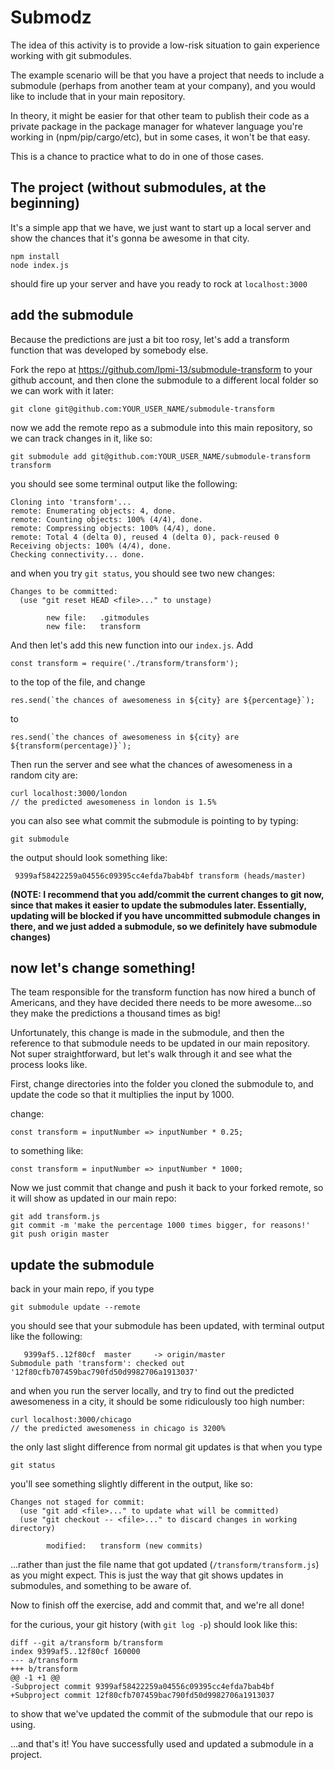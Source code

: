 # Submodz

The idea of this activity is to provide a low-risk situation to gain experience
working with git submodules.

The example scenario will be that you have a project that needs to include a submodule (perhaps from another team at your company), and you would like to include that
in your main repository.

In theory, it might be easier for that other team to publish their code as a private
package in the package manager for whatever language you're working in (npm/pip/cargo/etc), but in some cases, it won't be that easy.

This is a chance to practice what to do in one of those cases.

## The project (without submodules, at the beginning)

It's a simple app that we have, we just want to start up a local server and show the
chances that it's gonna be awesome in that city.

```
npm install
node index.js
```

should fire up your server and have you ready to rock at `localhost:3000`

## add the submodule

Because the predictions are just a bit too rosy, let's add a transform function that was developed by somebody else.

Fork the repo at https://github.com/lpmi-13/submodule-transform to your github account, and then clone the submodule to a different local folder so we can work with it later:

```
git clone git@github.com:YOUR_USER_NAME/submodule-transform
```

now we add the remote repo as a submodule into this main repository, so we can track changes in it, like so:

```
git submodule add git@github.com:YOUR_USER_NAME/submodule-transform transform
```

you should see some terminal output like the following:

```
Cloning into 'transform'...
remote: Enumerating objects: 4, done.
remote: Counting objects: 100% (4/4), done.
remote: Compressing objects: 100% (4/4), done.
remote: Total 4 (delta 0), reused 4 (delta 0), pack-reused 0
Receiving objects: 100% (4/4), done.
Checking connectivity... done.
```

and when you try `git status`, you should see two new changes:

```
Changes to be committed:
  (use "git reset HEAD <file>..." to unstage)

        new file:   .gitmodules
        new file:   transform
```

And then let's add this new function into our `index.js`. Add

```
const transform = require('./transform/transform');
```

to the top of the file, and change

```
res.send(`the chances of awesomeness in ${city} are ${percentage}`);
```

to

```
res.send(`the chances of awesomeness in ${city} are ${transform(percentage)}`);
```

Then run the server and see what the chances of awesomeness in a random city are:

```
curl localhost:3000/london
// the predicted awesomeness in london is 1.5%
```

you can also see what commit the submodule is pointing to by typing:

```
git submodule
```

the output should look something like:

```
 9399af58422259a04556c09395cc4efda7bab4bf transform (heads/master)
```

**(NOTE: I recommend that you add/commit the current changes to git now, since that makes it easier to update the submodules later. Essentially, updating will
be blocked if you have uncommitted submodule changes in there, and we just added
a submodule, so we definitely have submodule changes)**

## now let's change something!

The team responsible for the transform function has now hired a bunch of Americans, and they have decided there needs to be more awesome...so they make the predictions a thousand times as big!

Unfortunately, this change is made in the submodule, and then the reference to that submodule needs to be updated in our main repository. Not super straightforward, but let's walk through it and see what the process looks like.

First, change directories into the folder you cloned the submodule to, and update the code so that it multiplies the input by 1000.

change:

```
const transform = inputNumber => inputNumber * 0.25;
```

to something like:

```
const transform = inputNumber => inputNumber * 1000;
```

Now we just commit that change and push it back to your forked remote, so it will show as updated in our main repo:

```
git add transform.js
git commit -m 'make the percentage 1000 times bigger, for reasons!'
git push origin master
```

## update the submodule

back in your main repo, if you type

```
git submodule update --remote
```

you should see that your submodule has been updated, with terminal output like the following:

```
   9399af5..12f80cf  master     -> origin/master
Submodule path 'transform': checked out '12f80cfb707459bac790fd50d9982706a1913037'
```

and when you run the server locally, and try to find out the predicted awesomeness in a city, it should be some ridiculously too high number:

```
curl localhost:3000/chicago
// the predicted awesomeness in chicago is 3200%
```

the only last slight difference from normal git updates is that when you type

```
git status
```

you'll see something slightly different in the output, like so:

```
Changes not staged for commit:
  (use "git add <file>..." to update what will be committed)
  (use "git checkout -- <file>..." to discard changes in working directory)

        modified:   transform (new commits)
```

...rather than just the file name that got updated (`/transform/transform.js`) as you might expect. This is just the way that git shows updates in submodules,
and something to be aware of.

Now to finish off the exercise, add and commit that, and we're all done!

for the curious, your git history (with `git log -p`) should look like this:

```
diff --git a/transform b/transform
index 9399af5..12f80cf 160000
--- a/transform
+++ b/transform
@@ -1 +1 @@
-Subproject commit 9399af58422259a04556c09395cc4efda7bab4bf
+Subproject commit 12f80cfb707459bac790fd50d9982706a1913037
```

to show that we've updated the commit of the submodule that our repo is using.

...and that's it! You have successfully used and updated a submodule in a project.
